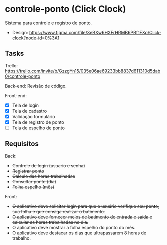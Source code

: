 # controle-ponto (Click Clock)
Sistema para controle e registro de ponto.

* Design: https://www.figma.com/file/3eBXw6HXFrHRMB6PBf1FXo/Click-clock?node-id=0%3A1 

## Tasks

Trello: https://trello.com/invite/b/GzzgYn15/035e06ae69233bb8837d611310d5dab0/controle-ponto

Back-end: Revisão de código.

Front-end:
 - [X] Tela de login
 - [X] Tela de cadastro
 - [X] Validação formulário
 - [X] Tela de registro de ponto
 - [ ] Tela de espelho de ponto

## Requisitos

Back:
* ~~Controle de login (usuario e senha)~~
* ~~Registrar ponto~~
* ~~Calculo das horas trabalhadas~~
* ~~Consultar ponto (dia)~~
* ~~Folha espelho (mês)~~

Front:
* ~~O aplicativo deve solicitar login para que o usuário verifique seu ponto, sua folha e que consiga realizar o batimento.~~
* ~~O aplicativo deve fornecer meios de batimento de entrada e saída e calcular as horas trabalhadas no dia.~~
* O aplicativo deve mostrar a folha espelho do ponto do mês.
* O aplicativo deve destacar os dias que ultrapassarem 8 horas de trabalho.

